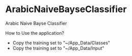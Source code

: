 # ArabicNaiveBayseClassifier

Arabic Naive Bayse Classifier 

How to Use the application? 

- Copy the training set to "~/App_Data/Classes"
- Copy the training set to "~/App_Data/Input"
